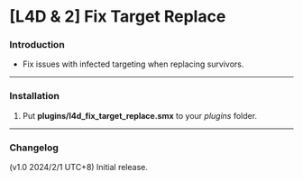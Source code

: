 # [L4D & 2] Fix Target Replace

### Introduction
- Fix issues with infected targeting when replacing survivors.

<hr>

### Installation
1. Put **plugins/l4d_fix_target_replace.smx** to your _plugins_ folder.

<hr>

### Changelog
(v1.0 2024/2/1 UTC+8) Initial release.
